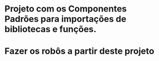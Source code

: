 # Projeto com os Componentes Padrões para importações de bibliotecas e funções. 
# Fazer os robôs a partir deste projeto